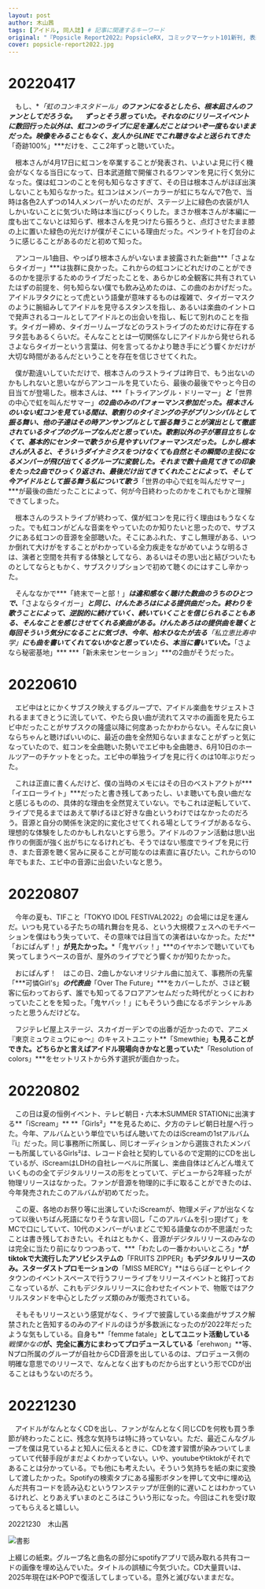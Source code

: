 ```yaml
---
layout: post
author: 木山茜
tags: [アイドル, 同人誌] # 記事に関連するキーワード
original: "『Popsicle Report2022』PopsicleRX, コミックマーケット101新刊, 表紙イラスト:きた～のゆ～すけ, 発行日:2022年12月30日" # 初出情報
cover: popsicle-report2022.jpg
---
```

# 20220417
　もし、**「虹のコンキスタドール」**のファンになるとしたら、**根本凪**さんのファンとしてだろうな。
　ずっとそう思っていた。それなのにリリースイベントに数回行った以外は、虹コンのライブに足を運んだことはついぞ一度もないままだった。映像をみることもなく、友人からLINEでこれ聴きなよと送られてきた***「奇跡100%」***だけを、ここ2年ずっと聴いていた。

　根本さんが4月17日に虹コンを卒業することが発表され、いよいよ見に行く機会がなくなる当日になって、日本武道館で開催されるワンマンを見に行く気分になった。僕は虹コンのことを何も知らなさすぎて、その日は根本さんがほぼ出演しないことも知らなかった。虹コンはメンバーカラーが虹にちなんで7色で、当時は各色2人ずつの14人メンバーがいたのだが、ステージ上に緑色の衣装が1人しかいないことに気づいた時は本当にびっくりした。まさか根本さんが本編に一度も出てこないとは知らず、根本さんを見つけたら振ろうと、点灯させたまま膝の上に置いた緑色の光だけが僕がそこにいる理由だった。ペンライトを灯台のように感じることがあるのだと初めて知った。

　アンコール1曲目、やっぱり根本さんがいないまま披露された新曲***「さよならタイガー」***は抜群に良かった。これからの虹コンにどれだけのことができるのかを提示するためのライブだったことを、あらかじめ全観客に共有されていたはずの前提を、何も知らない僕でも飲み込めたのは、この曲のおかげだった。アイドルヲタクにとって虎という語彙が意味するものは複雑で、タイガーマスクのように腕組みしてアイドルを見守るスタンスを指し、あるいは楽曲のイントロで発声されるコールとしてアイドルとの出会いを指し、転じて別れのことを指す。タイガー締め、タイガーリムーブなどのラストライブのためだけに存在するヲタ芸もあるくらいだ。そんなこととは一切関係なしにアイドルから発せられるさよならタイガーという言葉は、何を言ってるかより聴き手にどう響くかだけが大切な時間があるんだということを存在を信じさせてくれた。

　僕が勘違いしていただけで、根本さんのラストライブは昨日で、もう出ないのかもしれないと思いながらアンコールを見ていたら、最後の最後でやっと今日の目当てが登場した。根本さんは、***「トライアングル・ドリーマー」***と***「世界の中心で虹を叫んだサマー」***の2曲のみのパフォーマンス参加だった。根本さんのいない虹コンを見ている間は、歌割りのタイミングの子がプリンシパルとして振る舞い、他の子達はその時アンサンブルとして振る舞うことが演出として徹底されているタイプのグループなんだと思っていた。歌割以外の子が悪目立ちしなくて、基本的にセンターで歌うから見やすいパフォーマンスだった。しかし根本さんが入ると、そういうダイナミクスをつけなくても自然とその瞬間の主役になるメンバーが飛び出てくるグループに変貌した。それまで数十曲見てきての印象をたった2曲でひっくり返され、最後だけ出てきてくれたことによって、そして今アイドルとして振る舞う私について歌う***「世界の中心で虹を叫んだサマー」***が最後の曲だったことによって、何が今日終わったのかをこれでもかと理解できてしまった。

　根本さんのラストライブが終わって、僕が虹コンを見に行く理由はもうなくなった。でも虹コンがどんな音楽をやっていたのか知りたいと思ったので、サブスクにある虹コンの音源を全部聴いた。そこにあふれた、すこし無理がある、いつか倒れて大けがをすることがわかっている全力疾走をながめていような明るさは、演者と空間を共有する体験としてなら、あるいはその思い出と結びついたものとしてならともかく、サブスクリプションで初めて聴くのにはすこし辛かった。

　そんななかで***「終末でーと部！」***は違和感なく聴けた数曲のうちのひとつで、***「さよならタイガー」***と同じ、けんたあろはによる提供曲だった。終わりを歌うことによって、逆説的に続けていく、続いていくことを信じられることもある、そんなことを感じさせてくれる楽曲がある。けんたあろはの提供曲を聴くと毎回そういう気分になることに気づき、今年、**柏木ひなた**が去る**「私立恵比寿中学」**にも曲を書いてくれてないかなと思っていたら、本当に書いていた。***「さよなら秘密基地」*** ***「新未来センセーション」***の2曲がそうだった。
# 20220610
　エビ中はとにかくサブスク映えするグループで、アイドル楽曲をサジェストされるままてきとうに流していて、やたら良い曲が流れてスマホの画面を見たらエビ中だったことがサブスクの隆盛以降に何度あったかわからない。そんなに良いならちゃんと聴けばいいのに、最近の曲を全然知らないままなことがずっと気になっていたので、虹コンを全曲聴いた勢いでエビ中も全曲聴き、6月10日のホールツアーのチケットをとった。エビ中の単独ライブを見に行くのは10年ぶりだった。

　これは正直に書くんだけど、僕の当時のメモにはその日のベストアクトが***「イエローライト」***だったと書き残してあったし、いま聴いても良い曲だなと感じるものの、具体的な理由を全然覚えていない。でもこれは逆転していて、ライブで見るまではあえて挙げるほど好きな曲というわけではなかったのだろう。音源と自分の関係を決定的に変化させてくれる場としてライブがあるなら、理想的な体験をしたのかもしれないとすら思う。アイドルのファン活動は思い出作りの側面が強く出がちになるけれども、そうではない態度でライブを見に行き、また音源を聴く営みに戻ることが可能なのは素直に喜びたい。これからの10年でもまた、エビ中の音源に出会いたいなと思う。
# 20220807
　今年の夏も、TIFこと「TOKYO IDOL FESTIVAL2022」の会場には足を運んだ。いつも見ている子たちの晴れ舞台を見る、という大規模フェスへのモチベーションを僕はもう失っていて、その意味では目当ての演者はいなかった。ただ**「おにぱんず！」**が見たかった。***「鬼ヤバッ！」***のイヤホンで聴いていても笑ってしまうベースの音が、屋外のライブでどう響くかが知りたかった。

　おにぱんず！　はこの日、2曲しかないオリジナル曲に加えて、事務所の先輩「***可憐Girl's」***の代表曲***「Over The Future」***をカバーしたが、さほど観客に伝わっておらず、誰でも知ってるフロアアンセムだった時代がとっくにおわっていたことをを知った。「鬼ヤバッ！」にもそういう曲になるポテンシャルあったと思うんだけどな。

　フジテレビ屋上ステージ、スカイガーデンでの出番が近かったので、アニメ『東京ミュウミュウにゅ〜』のキャストユニット**「Smewthie」**も見ることができた。どちらかと言えばアイドル現場向きかなと思っていた***「Resolution of colors」***をセットリストから外す選択が面白かった。
# 20220802
　この日は夏の恒例イベント、テレビ朝日・六本木SUMMER STATIONに出演する**「iScream」** **「Girls²」**を見るために、夕方のテレビ朝日社屋へ行った。今年、アルバムという単位でいちばん聴いてたのはiScreamの1stアルバム『i』だった。同じ事務所に所属し、同じオーディションから選抜されたメンバーも所属しているGirls²は、レコード会社と契約しているので定期的にCDを出しているが、iScreamはLDHの自社レーベルに所属し、楽曲自体はどんどん増えていくものの全てデジタルリリースの形をとっていて、デビューから2年経ったが物理リリースはなかった。ファンが音源を物理的に手に取ることができたのは、今年発売されたこのアルバムが初めてだった。

　この夏、各地のお祭り等に出演していたiScreamが、物理メディアが出なくなって以後いちばん死語になりそうな言い回し「このアルバムを引っ提げて」をMCで口にしていて、10代のメンバーがいまどこで知る語彙なのか不思議だったことは書き残しておきたい。それはともかく、音源がデジタルリリースのみなのは完全に当たり前になりつつあって、***「わたしの一番かわいいところ」***がtiktokで大流行したアソビシステムの**「FRUITS ZIPPER」**もデジタルリリースのみ。スターダストプロモーションの**「MISS MERCY」**はららぽーとやレイクタウンのイベントスペースで行うフリーライブをリリースイベントと銘打っておこなっているが、これもデジタルリリースに合わせたイベントで、物販ではアクリルスタンドを中心としたグッズ類のみが販売されている。

　そもそもリリースという感覚がなく、ライブで披露している楽曲がサブスク解禁されたと告知するのみのアイドルのほうが多数派になったのが2022年だったような気もしている。自身も**「femme fatale」**としてユニット活動している***戦慄かなの***が、完全に裏方にまわってプロデュースしている**「erehwon」**等、Nプロ所属のグループが自社からCD音源を出しているのは、プロデュース側の明確な意思でのリリースで、なんとなく出すものだから出すという形でCDが出ることはもうないのだろう。
# 20221230
　アイドルがなんとなくCDを出し、ファンがなんとなく同じCDを何枚も買う季節が終わったことに、残念な気持ちは特に持っていない。ただ、最近こんなグループを僕は見ているよと知人に伝えるときに、CDを渡す習慣が染みついてしまっていて代替手段がまだよくわかっていない。いや、youtubeやtiktokがそれであることは分かっている。でも他にも考えたい。そういう気持ちを紙の束に変換して渡したかった。Spotifyの検索タブにある撮影ボタンを押して文中に埋め込んだ共有コードを読み込むというワンステップが圧倒的に遅いことはわかっているけれど、とりあえずいまのところはこういう形になった。今回はこれを受け取ってもらえると嬉しい。

20221230　木山茜

![書影](/assets/img/posts/popsicle-report2022.jpg)
<p class="caption">上綴じの紙束。グループ名と曲名の部分にspotifyアプリで読み取れる共有コードの画像を埋め込んでいた。タイトルの誤植に今気づいた。CD大量買いは、2025年現在はK-POPで復活してしまっている。意外と滅びないままだな。</p>